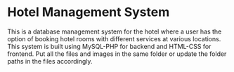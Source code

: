 # Hotel Management System

This is a database management system for the hotel where a user has the option of booking hotel rooms with different services at various locations. This system is built using MySQL-PHP for backend and HTML-CSS for frontend. Put all the files and images in the same folder or update the folder paths in the files accordingly. 